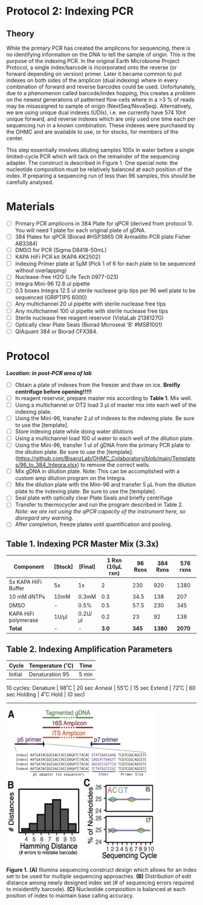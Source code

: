# Protocol 2: Indexing PCR

## Theory

While the primary PCR has created the amplicons for sequencing, there is no identifying information on the DNA to tell the sample of origin. This is the purpose of the indexing PCR. In the original Earth Microbiome Project Protocol, a single index/barcode is incorporated onto the reverse (or forward depending on version) primer. Later it became common to put indexes on both sides of the amplicon (dual indexing) where in every combination of forward and reverse barcodes could be used. Unfortunately, due to a phenomenon called barcode/index hopping, this creates a problem on the newest generations of patterned flow cells where in a >3 % of reads may be misassigned to sample of origin (NextSeq/NovaSeq). Alternatively, we are using unique dual indexes (UDIs), i.e. we currently have 574 10nt unique forward, and reverse indexes which are only used one time each per sequencing run in a known combination. These indexes were purchased by the OHMC and are available to use, or for stocks, for members of the center.  

This step essentially involves diluting samples 100x in water before a single limited-cycle PCR which will tack on the remainder of the sequencing adapter. The construct is described in Figure 1. One special note: the nucleotide composition must be relatively balanced at each position of the index. If preparing a sequencing run of less than 96 samples, this should be carefully analysed.

# Materials
- [ ] Primary PCR amplicons in 384 Plate for qPCR (derived from protocol 1). You will need 1 plate for each original plate of gDNA.
- [ ] 384 Plates for qPCR (Biorad #HSP3865 OR Armadillo PCR plate Fisher AB3384)
- [ ] DMSO for PCR (Sigma D8418-50mL)
- [ ] KAPA HiFi PCR kit (KAPA KK2502)
- [ ] Indexing Primer plate at 5µM (Pick 1 of 6 for each plate to be sequenced without overlapping)
- [ ] Nuclease-free H2O (Life Tech 0977-023)
- [ ] Integra Mini-96 12.6 ul pipette
- [ ] 0.5 boxes Integra 12.5 ul sterile nuclease grip tips per 96 well plate to be sequenced (GRIPTIPS 6000)
- [ ] Any multichannel 20 ul pipette with sterile nuclease free tips
- [ ] Any multichannel 100 ul pipette with sterile nuclease free tips
- [ ] Sterile nuclease free reagent reservoir (VistaLab 2138127G)
- [ ] Optically clear Plate Seals (Biorad Microseal ‘B’ #MSB1001)
- [ ] QIAquant 384 or Biorad CFX384.

# Protocol
***Location: in post-PCR area of lab***
- [ ] Obtain a plate of indexes from the freezer and thaw on ice. **Breifly centrifuge before opening!!!!!**
- [ ] In reagent reservoir, prepare master mix according to **Table 1**. Mix well.
- [ ] Using a multichannel or OT2 load 3 µl of master mix into each well of the indexing plate.
- [ ] Using the Mini-96, transfer 2 µl of indexes to the indexing plate. Be sure to use the [template].
- [ ] Store indexing plate while doing water dilutions
- [ ] Using a multichannel load 100 ul water to each well of the dilution plate.
- [ ] Using the Mini-96, transfer 1 ul of gDNA from the primary PCR plate to the dilution plate. Be sure to use the [template].(https://github.com/BisanzLab/OHMC_Colaboratory/blob/main/Templates/96_to_384_Integra.xlsx) to remove the correct wells.
- [ ] Mix gDNA in dilution plate. Note: This can be accomplished with a custom amp dilution program on the Integra.
- [ ] Mix the dilution plate with the Mini-96 and transfer 5 µL from the dilution plate to the indexing plate. Be sure to use the [template].
- [ ] Seal plate with optically clear Plate Seals and briefly centrifuge
- [ ] Transfer to thermocycler and run the program described in Table 2. *Note: we are not using the qPCR capacity of the instrument here, so disregard any warning.*
- [ ] After completion, freeze plates until quantification and pooling.

## Table 1. Indexing PCR Master Mix (3.3x)

Component	            | [Stock] | [Final] | 1 Rxn (10µL rxn) | 96 Rxns|  384 Rxns |   576 rxns|
----------------------|---------|---------|------------------|--------|-----------|-----------|
5x KAPA HiFi Buffer	  | 5x      |  1x     | 2                | 230    |   920     |   1380    |
10 mM dNTPs           | 10mM    |  0.3mM  | 0.3              | 34.5   |   138     |   207     |
DMSO                  |  -      | 0.5%    | 0.5              | 57.5   |   230     |   345     |
KAPA HiFi polymerase  | 1U/µl   | 0.2U/µl | 0.2              | 23     |   92      |   138     |
**Total**	            | -       | -       | **3.0**          | **345**| **1380**  | **2070**  |

## Table 2. Indexing Amplification Parameters
Cycle | Temperature (˚C)	| Time
------|-------------------|------
Initial | Denaturation	95 | 	5 min
10 cycles:
Denature | 98˚C | 20 sec
Anneal | 55˚C | 15 sec
Extend | 72˚C | 60 sec
Holding	| 4˚C	Hold | (0 sec)



***

<img src="https://github.com/BisanzLab/OHMC_Colaboratory/blob/main/Misc/images/Fig1.jpg" width="400" height="400">

**Figure 1.** **(A)** Illumina sequencing construct design which allows for an index set to be used for multiple sequencing approaches. **(B)** Distribution of edit distance among newly designed index set (# of sequencing errors required to misidentify barcode). **(C)** Nucleotide composition is balanced at each position of index to maintain base calling accuracy.

